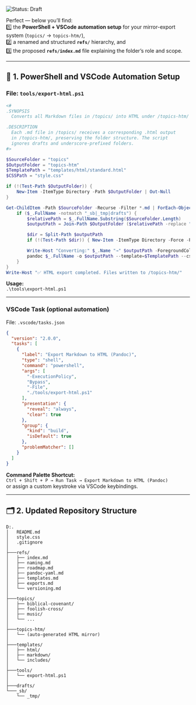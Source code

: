 <link rel="stylesheet" href="../style.css">



![Status: Draft](https://img.shields.io/badge/Status-DRAFT-orange?style=for-the-badge)




Perfect — below you’ll find:  
1️⃣ the **PowerShell + VSCode automation setup** for your mirror-export system (`topics/` → `topics-htm/`),  
2️⃣ a renamed and structured **`refs/`** hierarchy, and  
3️⃣ the proposed **`refs/index.md`** file explaining the folder’s role and scope.  

***

## 🧠 1. PowerShell and VSCode Automation Setup

### File: `tools/export-html.ps1`

```powershell
<#
.SYNOPSIS
  Converts all Markdown files in /topics/ into HTML under /topics-htm/ using Pandoc.

.DESCRIPTION
  Each .md file in /topics/ receives a corresponding .html output
  in /topics-htm/, preserving the folder structure. The script
  ignores drafts and underscore-prefixed folders.
#>

$SourceFolder = "topics"
$OutputFolder = "topics-htm"
$TemplatePath = "templates/html/standard.html"
$CSSPath = "style.css"

if (!(Test-Path $OutputFolder)) {
    New-Item -ItemType Directory -Path $OutputFolder | Out-Null
}

Get-ChildItem -Path $SourceFolder -Recurse -Filter *.md | ForEach-Object {
    if ($_.FullName -notmatch "_sb|_tmp|drafts") {
        $relativePath = $_.FullName.Substring($SourceFolder.Length)
        $outputPath = Join-Path $OutputFolder ($relativePath -replace ".md$", ".html")

        $dir = Split-Path $outputPath
        if (!(Test-Path $dir)) { New-Item -ItemType Directory -Force -Path $dir | Out-Null }

        Write-Host "Converting:" $_.Name "→" $outputPath -ForegroundColor Green
        pandoc $_.FullName -o $outputPath --template=$TemplatePath --css=$CSSPath
    }
}
Write-Host "✅ HTML export completed. Files written to /topics-htm/"
```

**Usage:**  
`.\tools\export-html.ps1`

***

### VSCode Task (optional automation)

File: `.vscode/tasks.json`

```json
{
  "version": "2.0.0",
  "tasks": [
    {
      "label": "Export Markdown to HTML (Pandoc)",
      "type": "shell",
      "command": "powershell",
      "args": [
        "-ExecutionPolicy",
        "Bypass",
        "-File",
        "./tools/export-html.ps1"
      ],
      "presentation": {
        "reveal": "always",
        "clear": true
      },
      "group": {
        "kind": "build",
        "isDefault": true
      },
      "problemMatcher": []
    }
  ]
}
```

**Command Palette Shortcut:**  
`Ctrl + Shift + P → Run Task → Export Markdown to HTML (Pandoc)`  
or assign a custom keystroke via VSCode keybindings.

***

## 🗂️ 2. Updated Repository Structure

```text
D:.
│   README.md
│   style.css
│   .gitignore
│
├───refs/
│   ├── index.md
│   ├── naming.md
│   ├── roadmap.md
│   ├── pandoc-yaml.md
│   ├── templates.md
│   ├── exports.md
│   └── versioning.md
│
├───topics/
│   ├── biblical-covenant/
│   ├── foolish-cross/
│   ├── music/
│   └── ...
│
├───topics-htm/
│   └── (auto-generated HTML mirror)
│
├───templates/
│   ├── html/
│   ├── markdown/
│   └── includes/
│
├───tools/
│   └── export-html.ps1
│
├───drafts/
└───_sb/
    └── _tmp/
```

